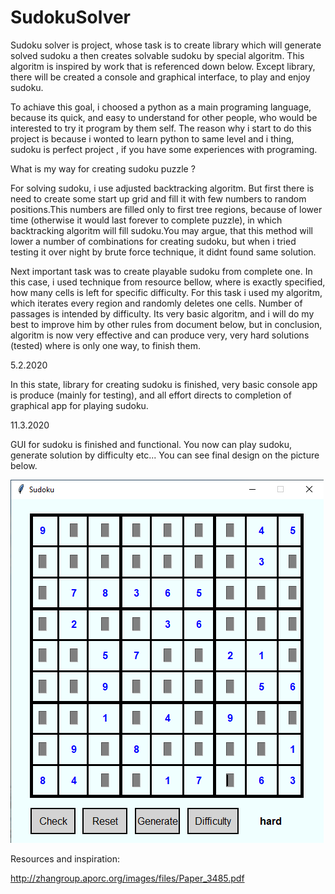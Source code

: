 # SudokuSolver

Sudoku solver is project, whose task is to create library which will generate solved sudoku a then creates solvable sudoku by special algoritm. This algoritm is inspired by work that is referenced down below. Except library, there will be created a console and graphical interface, to play and enjoy sudoku.

To achiave this goal, i choosed a python as a main programing language, because its quick, and easy to understand for other people, who would be interested to try it program by them self. The reason why i start to do this project is because i wonted to learn python to same level and i thing, sudoku is perfect project , if you have some experiences with programing.

What is my way for creating sudoku puzzle ?

For solving sudoku, i use adjusted backtracking algoritm. But first there is need to create some start up grid and fill it with few numbers to random positions.This numbers are filled only to first tree regions, because of lower time (otherwise it would last forever to complete puzzle), in which backtracking algoritm will fill sudoku.You may argue, that this method will lower a number of combinations for creating sudoku, but when i tried testing it over night by brute force technique, it didnt found same solution. 

Next important task was to create playable sudoku from complete one. In this case, i used technique from resource bellow, where is exactly specified, how many cells is left for specific difficulty. For this task i used my algoritm, which iterates every region and randomly deletes one cells. Number of passages is intended by difficulty. Its very basic algoritm, and i will do my best to improve him by other rules from document below, but in conclusion, algoritm is now very effective and can produce very, very hard solutions (tested) where is only one way, to finish them.

5.2.2020

In this state, library for creating sudoku is finished, very basic console app is produce (mainly for testing), and all effort 
directs to completion of graphical app for playing sudoku.

11.3.2020

GUI for sudoku is finished and functional. You now can play sudoku, generate solution by difficulty etc...
You can see final design on the picture below.

![](images/Sdk.png)



Resources and inspiration:

http://zhangroup.aporc.org/images/files/Paper_3485.pdf

